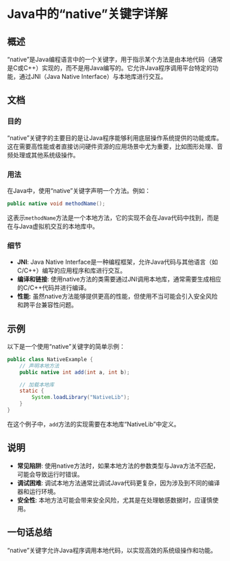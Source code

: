 <!--
Meta Description: # Java中的“native”关键字详解 ## 概述 “native”是Java编程语言中的一个关键字，用于指示某个方法是由本地代码（通常是C或C++）实现的，而不是用Java编写的。它允许Java程序调用平台特定的功能，通过JNI（Java Native Interface）与本地库进行交互。 ...
Meta Keywords: native, java, public, int, methodname
-->

# Java中的“native”关键字详解

## 概述
“native”是Java编程语言中的一个关键字，用于指示某个方法是由本地代码（通常是C或C++）实现的，而不是用Java编写的。它允许Java程序调用平台特定的功能，通过JNI（Java Native Interface）与本地库进行交互。

## 文档
### 目的
“native”关键字的主要目的是让Java程序能够利用底层操作系统提供的功能或库。这在需要高性能或者直接访问硬件资源的应用场景中尤为重要，比如图形处理、音频处理或其他系统级操作。

### 用法
在Java中，使用“native”关键字声明一个方法。例如：

```java
public native void methodName();
```

这表示`methodName`方法是一个本地方法，它的实现不会在Java代码中找到，而是在与Java虚拟机交互的本地库中。

### 细节
- **JNI**: Java Native Interface是一种编程框架，允许Java代码与其他语言（如C/C++）编写的应用程序和库进行交互。
- **编译和链接**: 使用native方法的类需要通过JNI调用本地库，通常需要生成相应的C/C++代码并进行编译。
- **性能**: 虽然native方法能够提供更高的性能，但使用不当可能会引入安全风险和跨平台兼容性问题。

## 示例
以下是一个使用“native”关键字的简单示例：

```java
public class NativeExample {
    // 声明本地方法
    public native int add(int a, int b);

    // 加载本地库
    static {
        System.loadLibrary("NativeLib");
    }
}
```

在这个例子中，`add`方法的实现需要在本地库“NativeLib”中定义。

## 说明
- **常见陷阱**: 使用native方法时，如果本地方法的参数类型与Java方法不匹配，可能会导致运行时错误。
- **调试困难**: 调试本地方法通常比调试Java代码更复杂，因为涉及到不同的编译器和运行环境。
- **安全性**: 本地方法可能会带来安全风险，尤其是在处理敏感数据时，应谨慎使用。

## 一句话总结
“native”关键字允许Java程序调用本地代码，以实现高效的系统级操作和功能。